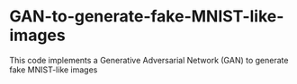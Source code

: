 # GAN-to-generate-fake-MNIST-like-images
This code implements a Generative Adversarial Network (GAN) to generate fake  MNIST-like images
